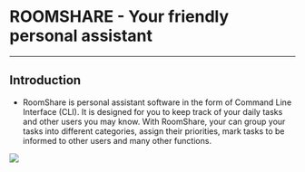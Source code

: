# ROOMSHARE - Your friendly personal assistant

---
## Introduction

* RoomShare is personal assistant software in the form of Command Line Interface (CLI). It is designed for you to keep track of your daily tasks and other users you may know. With RoomShare, your can group your tasks into different categories, assign their priorities, mark tasks to be informed to other users and many other functions.

![](https://github.com/AY1920S1-CS2113T-F14-3/main/blob/master/ui-mockup.png)

